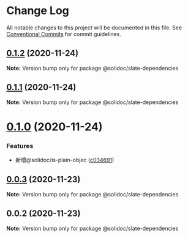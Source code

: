 # Change Log

All notable changes to this project will be documented in this file.
See [Conventional Commits](https://conventionalcommits.org) for commit guidelines.

## [0.1.2](https://github.com/solidoc/iffe-react/compare/@solidoc/slate-dependencies@0.1.1...@solidoc/slate-dependencies@0.1.2) (2020-11-24)

**Note:** Version bump only for package @solidoc/slate-dependencies





## [0.1.1](https://github.com/solidoc/iffe-react/compare/@solidoc/slate-dependencies@0.1.0...@solidoc/slate-dependencies@0.1.1) (2020-11-24)

**Note:** Version bump only for package @solidoc/slate-dependencies





# [0.1.0](https://github.com/solidoc/iffe-react/compare/@solidoc/slate-dependencies@0.0.3...@solidoc/slate-dependencies@0.1.0) (2020-11-24)


### Features

* 新增@solidoc/is-plain-objec ([c034691](https://github.com/solidoc/iffe-react/commit/c03469180f96029377a70d2a936b82e0d4b85ec1))





## [0.0.3](https://github.com/solidoc/iffe-react/compare/@solidoc/slate-dependencies@0.0.2...@solidoc/slate-dependencies@0.0.3) (2020-11-23)

**Note:** Version bump only for package @solidoc/slate-dependencies





## 0.0.2 (2020-11-23)

**Note:** Version bump only for package @solidoc/slate-dependencies
